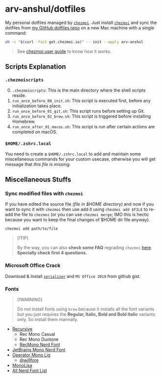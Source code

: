 # arv-anshul/dotfiles

My personal dotfiles managed by [`chezmoi`][chezmoi]. Just install [`chezmoi`][chezmoi] and sync the dotfiles from [my
GitHub dotfiles repo][arv-anshul/dotfiles] on a new Mac machine with a single command:

```bash
sh -c "$(curl -fsLS get.chezmoi.io)" -- init --apply arv-anshul
```

> See [chezmoi user guide](https://chezmoi.io/user-guide/command-overview/) to know how it works.

## Scripts Explanation

### `.chezmoiscripts`

0. `.chezmoiscripts`: This is the main directory where the shell scripts reside.
1. `run_once_before_00_init.sh`: This script is executed first, before any initialization takes place.
2. `run_once_before_01_git.sh`: This script runs before setting up Git.
3. `run_once_before_02_brew.sh`: This script is triggered before installing Homebrew.
4. `run_once_after_01_macos.sh`: This script is run after certain actions are completed on macOS.

### `$HOME/.zshrc.local`

You need to create a `$HOME/.zshrc.local` to add and maintain some miscellaneous commands for your custom usecase,
otherwise you will get message that _this file is missing_.

## Miscellaneous Stuffs

### Sync modified files with `chezmoi`

If you have edited the source file _(file in $HOME directory)_ and now if you want to sync it with `chezmoi` then use
add it using `chezmoi add $FILE` to re-add the file to `chezmoi` (or you can use `chezmoi merge`; IMO this is hectic
because you want to keep the final changes of $HOME dir file anyway).

```bash
chezmoi add path/to/file
```

> \[!TIP\]
>
> By the way, you can also **check some FAQ** regrading `chezmoi` [here][chezmoi/faq]. **Specially check first 4
> questions.**

### Microsoft Office Crack

Download & Install [`serializer`](https://gist.github.com/zthxxx/9ddc171d00df98cbf8b4b0d8469ce90a) and `MS Office 2019`
from github gist.

### Fonts

> \[!WARNING\]
>
> Do not install fonts using `brew` because it installs all the font variants but you just requires the **Regular,
> Italic, Bold and Bold Italic** variants only. So install them mannally.

- [Recursive](https://github.com/arrowtype/recursive/releases/download/v1.085/ArrowType-Recursive-1.085.zip)
  - Rec Mono Casual
  - Rec Mono Duotone
  - [RecMono Nerd Font](https://github.com/ryanoasis/nerd-fonts/releases/download/v3.2.1/Recursive.zip)
- [JetBrains Mono Nerd Font](https://github.com/ryanoasis/nerd-fonts/releases/download/v3.2.1/JetBrainsMono.zip)
- [Operator Mono Lig](https://github.com/arv-anshul/dotfiles/tree/main/Fonts/OperatorMonoLig)
  - [@willfore](https://github.com/willfore/vscode_operator_mono_lig.git)
- [MonoLisa](others/fonts/MonoLisa)
- [All Nerd Font List](https://www.nerdfonts.com/font-downloads)

[arv-anshul/dotfiles]: https://github.com/arv-anshul/dotfiles
[chezmoi]: https://chezmoi.io/
[chezmoi/faq]: https://www.chezmoi.io/user-guide/frequently-asked-questions/usage/
